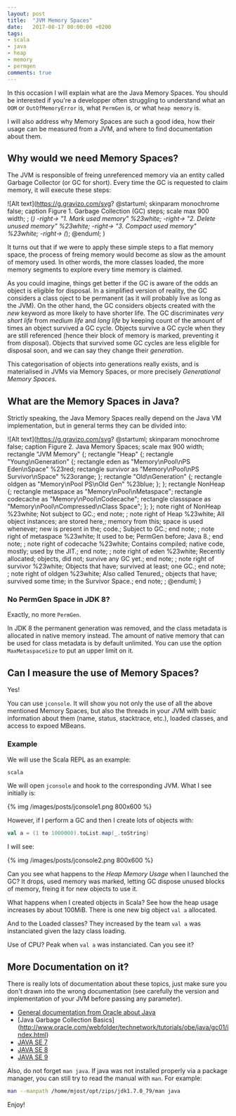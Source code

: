 ```yaml
---
layout: post
title:  "JVM Memory Spaces"
date:   2017-08-17 00:00:00 +0200
tags:
- scala
- java
- heap
- memory
- permgen
comments: true
---
```


In this occasion I will explain what are the Java Memory Spaces. You should be interested if you're a developper often struggling to understand what an `OOM` or `OutOfMemoryError` is, what `PermGen` is, or 
what `heap memory` is.

I will also address why Memory Spaces are such a good idea, how their usage can be measured from a JVM, and where to find documentation about them.

## Why would we need Memory Spaces? 

The JVM is responsible of freing unreferenced memory via an entity called Garbage Collector (or GC for short). Every time the GC is requested to claim memory, it will execute these steps:

![Alt text](https://g.gravizo.com/svg?
@startuml;
skinparam monochrome false;
caption Figure 1. Garbage Collection (GC) steps;
scale max 900 width;
;
(*) -right-> "1. Mark used memory" %23white;
-right-> "2. Delete unused memory" %23white;
-right-> "3. Compact used memory" %23white;
-right-> \(*\);
@enduml;
)


<!--more-->

It turns out that if we were to apply these simple steps to a flat memory space, the process of freing memory would become as slow as the amount of memory used. In other words, the more classes loaded, the more memory segments to explore every time memory is claimed.

As you could imagine, things get better if the GC is aware of the odds an object is eligible for disposal. In a simplified version of reality, the GC considers a class oject to be permanent (as it will probably live as long as the JVM). On the other hand, the GC considers objects created with the _new_ keyword as more likely to have shorter life. The GC discriminates _very short life_ from _medium life_ and _long life_ by keeping count of the amount of times an object survived a GC cycle. Objects survive a GC cycle when they are still referenced (hence their block of memory is marked, preventing it from disposal). Objects that survived some GC cycles are less eligible for disposal soon, and we can say they change their _generation_. 

This categorisation of objects into generations really exists, and is materialised in JVMs via Memory Spaces, or more precisely _Generational Memory Spaces_. 

## What are the Memory Spaces in Java?

Strictly speaking, the Java Memory Spaces really depend on the Java VM implementation, but in general terms they can be divided into: 

![Alt text](https://g.gravizo.com/svg?
@startuml;
skinparam monochrome false;
caption Figure 2. Java Memory Spaces;
scale max 900 width;
rectangle "JVM Memory" {;
  rectangle "Heap" {;
    rectangle "Young\\nGeneration" {;
      rectangle eden as "Memory\\nPool\\nPS Eden\\nSpace" %23red;
      rectangle survivor as "Memory\\nPool\\nPS Survivor\\nSpace" %23orange;
    };
    rectangle "Old\\nGeneration" {;
      rectangle oldgen as "Memory\\nPool PS\\nOld Gen" %23blue;
    };
  };
  rectangle NonHeap {;
    rectangle metaspace as "Memory\\nPool\\nMetaspace";
    rectangle codecache as "Memory\\nPool\\nCodecache";
    rectangle classspace as "Memory\\nPool\\nCompressed\\nClass Space";
  };
};
note right of NonHeap %23white;
  Not subject to GC.;
end note;
;
note right of Heap %23white;
  All object instances;
  are stored here,;
  memory from this;
  space is used whenever;
  new is present in the;
  code.;
  Subject to GC.;
end note;
;
note right of metaspace %23white;
  It used to be;
  PermGen before;
  Java 8.;
end note;
;
note right of codecache %23white;
  Contains compiled;
  native code, mostly;
  used by the JIT.;
end note;
;
note right of eden %23white;
   Recently allocated;
   objects, did not;
   survive any GC yet.;
end note;
;
note right of survivor %23white;
   Objects that have;
   survived at least;
   one GC.;
end note;
;
note right of oldgen %23white;
  Also called Tenured,;
  objects that have;
  survived some time;
  in the Survivor Space.;
end note;
;
@enduml;
)

### No PermGen Space in JDK 8? 

Exactly, no more `PermGen`. 

In JDK 8 the permanent generation was removed, and the class metadata is allocated in native memory instead. The amount of native memory that can be used for class metadata is by default unlimited. You can use the option `MaxMetaspaceSize` to put an upper limit on it.

## Can I measure the use of Memory Spaces?

Yes! 

You can use `jconsole`. It will show you not only the use of all the above mentioned Memory Spaces, but also the threads in your JVM with basic information about them (name, status, stacktrace, etc.), loaded classes, and access to expoed MBeans. 

### Example

We will use the Scala REPL as an example: 

```bash
scala
```

We will open `jconsole` and hook to the corresponding JVM. What I see initially is: 

{% img /images/posts/jconsole1.png 800x600 %}

However, if I perform a GC and then I create lots of objects with: 

```scala
val a = (1 to 1000000).toList.map(_.toString)
```

I will see:

{% img /images/posts/jconsole2.png 800x600 %}

Can you see what happens to the _Heap Memory Usage_ when I launched the GC? It drops, used memory was marked, letting GC dispose unused blocks of memory, freing it for new objects to use it.

What happens when I created objects in Scala? See how the heap usage increases by about 100MiB. There is one new big object `val a` allocated.

And to the Loaded classes? They increased by the team `val a` was instanciated given the lazy class loading. 

Use of CPU? Peak when `val a` was instanciated. Can you see it?

## More Documentation on it?

There is really lots of documentation about these topics, just make sure you don't drawn into the wrong documentation (see carefully the version and implementation of your JVM before passing any parameter). 

- [General documentation from Oracle about Java](http://docs.oracle.com/en/java/)
- [Java Garbage Collection Basics] (http://www.oracle.com/webfolder/technetwork/tutorials/obe/java/gc01/index.html)
- [JAVA SE 7](http://docs.oracle.com/javase/7/)
- [JAVA SE 8](http://docs.oracle.com/javase/8/)
- [JAVA SE 9](http://docs.oracle.com/javase/9/)

Also, do not forget `man java`. If java was not installed properly via a package manager, you can still try to read the manual with `man`. For example: 

```bash
man --manpath /home/mjost/opt/zips/jdk1.7.0_79/man java
```

Enjoy!
